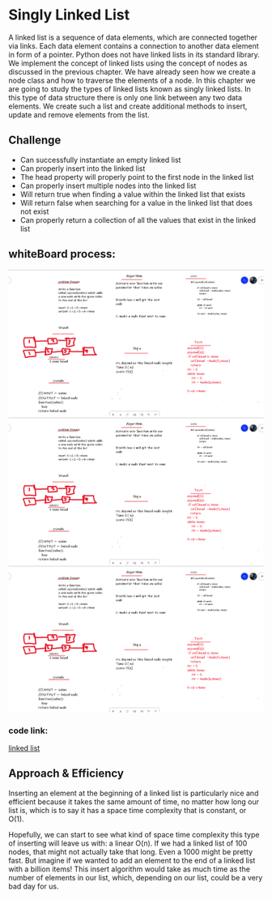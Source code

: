 # Singly Linked List
A linked list is a sequence of data elements, which are connected together via links. Each data element contains a connection to another data element in form of a pointer. Python does not have linked lists in its standard library. We implement the concept of linked lists using the concept of nodes as discussed in the previous chapter. We have already seen how we create a node class and how to traverse the elements of a node. In this chapter we are going to study the types of linked lists known as singly linked lists. In this type of data structure there is only one link between any two data elements. We create such a list and create additional methods to insert, update and remove elements from the list.

## Challenge
-  Can successfully instantiate an empty linked list
-  Can properly insert into the linked list
-  The head property will properly point to the first node in the linked list
-  Can properly insert multiple nodes into the linked list
-  Will return true when finding a value within the linked list that exists
-  Will return false when searching for a value in the linked list that does not exist
-  Can properly return a collection of all the values that exist in the linked list

## whiteBoard process:
![append](./append.png)
![before](./append.png)
![after](./append.png)
   
### code link:
 [linked list](https://github.com/Obada-gh/data-structures-and-algorithms-401/blob/main/Data-Structures/python/linked_list/linked_list/linked_list.py)

## Approach & Efficiency
Inserting an element at the beginning of a linked list is particularly nice and efficient because it takes the same amount of time, no matter how long our list is, which is to say it has a space time complexity that is constant, or O(1).

Hopefully, we can start to see what kind of space time complexity this type of inserting will leave us with: a linear O(n). If we had a linked list of 100 nodes, that might not actually take that long. Even a 1000 might be pretty fast. But imagine if we wanted to add an element to the end of a linked list with a billion items! This insert algorithm would take as much time as the number of elements in our list, which, depending on our list, could be a very bad day for us.



